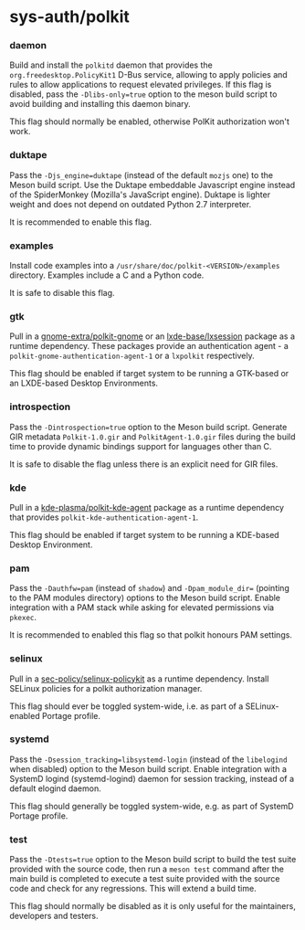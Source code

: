 # sys-auth/polkit

### daemon
Build and install the `polkitd` daemon that provides the `org.freedesktop.PolicyKit1` D-Bus service, allowing to apply policies and rules to allow applications to request elevated privileges. If this flag is disabled, pass the `-Dlibs-only=true` option to the meson build script to avoid building and installing this daemon binary.

This flag should normally be enabled, otherwise PolKit authorization won't work.

### duktape
Pass the `-Djs_engine=duktape` (instead of the default `mozjs` one) to the Meson build script. Use the Duktape embeddable Javascript engine instead of the SpiderMonkey (Mozilla's JavaScript engine). Duktape is lighter weight and does not depend on outdated Python 2.7 interpreter.

It is recommended to enable this flag.

### examples
Install code examples into a `/usr/share/doc/polkit-<VERSION>/examples` directory. Examples include a C and a Python code.

It is safe to disable this flag.

### gtk
Pull in a [gnome-extra/polkit-gnome](../gnome-extra/polkit-gnome.md) or an [lxde-base/lxsession](../lxde-base/lxsession.md) package as a runtime dependency. These packages provide an authentication agent - a `polkit-gnome-authentication-agent-1` or a `lxpolkit` respectively.

This flag should be enabled if target system to be running a GTK-based or an LXDE-based Desktop Environments.

### introspection
Pass the `-Dintrospection=true` option to the Meson build script. Generate GIR metadata `Polkit-1.0.gir` and `PolkitAgent-1.0.gir` files during the build time to provide dynamic bindings support for languages other than C.

It is safe to disable the flag unless there is an explicit need for GIR files.

### kde
Pull in a [kde-plasma/polkit-kde-agent](../kde-plasma/polkit-kde-agent.md) package as a runtime dependency that provides `polkit-kde-authentication-agent-1`.

This flag should be enabled if target system to be running a KDE-based Desktop Environment.

### pam
Pass the `-Dauthfw=pam` (instead of `shadow`) and `-Dpam_module_dir=` (pointing to the PAM modules directory) options to the Meson build script. Enable integration with a PAM stack while asking for elevated permissions via `pkexec`.

It is recommended to enabled this flag so that polkit honours PAM settings.

### selinux
Pull in a [sec-policy/selinux-policykit](../sec-policy/selinux-policykit.md) as a runtime dependency. Install SELinux policies for a polkit authorization manager.

This flag should ever be toggled system-wide, i.e. as part of a SELinux-enabled Portage profile.

### systemd
Pass the `-Dsession_tracking=libsystemd-login` (instead of the `libelogind` when disabled) option to the Meson build script. Enable integration with a SystemD logind (systemd-logind) daemon for session tracking, instead of a default elogind daemon.

This flag should generally be toggled system-wide, e.g. as part of SystemD Portage profile.

### test
Pass the `-Dtests=true` option to the Meson build script to build the test suite provided with the source code, then run a `meson test` command after the main build is completed to execute a test suite provided with the source code and check for any regressions. This will extend a build time.

This flag should normally be disabled as it is only useful for the maintainers, developers and testers.
